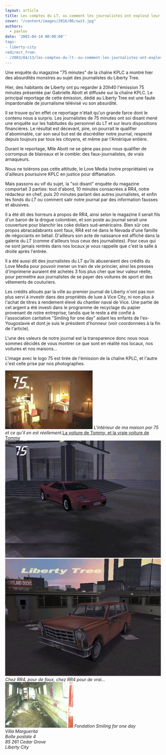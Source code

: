 ```yaml
---
layout: article
title: Les comptes du LT, ou comment les journalistes ont explosé leur budget
cover: "/content/images/2016/06/swit.jpg"
authors:
  - pavlov
date: '2003-04-14 00:00:00''
tags:
- liberty-city
redirect_from:
- /2003/04/13/les-comptes-du-lt--ou-comment-les-journalistes-ont-explose-leur-budget
---
```


Une enquête du magazine "75 minutes" de la chaîne KPLC a montré hier des absurdités monstres au sujet des journalistes du Liberty Tree.

Hier, des habitants de Liberty ont pu regarder à 20h40 l'émission 75 minutes présentée par Gabrielle Abott et diffusée sur la chaîne KPLC. Le principal reportage de cette émission, dédié au Liberty Tree est une faute impardonable de journalisme télévisé vu son absurdité.

Il se trouve qu'en effet ce reportage n'était qu'un grande farce dont le contenu nous a surpris. Les journalistes de 75 minutes ont soi disant mené une enquête sur les habitudes du personnel du LT et sur leurs dispositions financières. Le résultat est décevant, pire, on pourrait le qualifier d'abominable, car son seul but est de discréditer notre journal, respecté depuis toujours par tous les citoyens, et même par l'Amérique entière.

Durant le reportage, Mlle Abott ne se gène pas pour nous qualifier de corrompus de blaireaux et le comble: des faux-journalistes, de vrais arnaqueurs.

Nous ne tolérons pas cette attitude, le Love Media (notre propriétaire) va d'ailleurs poursuivre KPLC en justice pour diffamation.

Mais passons au vif du sujet, la "soi disant" enquête du magazine comportait 3 parties: tout d'abord, 10 minutes consacrées à RR4, notre rédacteur en chef, puis 20 minutes parlant des autres journalistes, et enfin les fonds du _LT_ ou comment salir notre journal par des information fausses et abusives.

Il a été dit des horreurs à propos de RR4, ainsi selon le magazine il serait fils d'un baron de la drogue colombien, et son poste au journal serait une couverture pour blanchir les coke dollars sud-américains. Bien sûr ces propos abracadabrants sont faux, RR4 est né dans le Nevada d'une famille de négociants en bétail. D'ailleurs son acte de naissance est affiché dans la galerie du _LT_ (comme d'ailleurs tous ceux des journalistes). Pour ceux qui ne sont jamais rentrés dans nos locaux je vous rappelle que c'est la salle à droite après l'entrée.

Il a été aussi dit des journalistes du _LT_ qu'ils abuseraient des crédits du Love Media pour pouvoir mener un train de vie princier, ainsi les presses d'imprimerie auraient été achetés 3 fois plus cher que leur valeur réelle, pour permettre aux journalistes de se payer des voitures de sport et des vêtements de couturiers.

Les crédits alloués par la ville au premier journal de Liberty n'ont pas non plus servi à investir dans des propriétés de luxe à Vice City, ni non plus à l'achat de titres à rendement élevé du chantier naval de Vice. Une partie de cet argent a été investi dans le programme de recyclage du papier provenant de notre entreprise, tandis que le reste a été confié à l'association caritative "Smiling for one day" aidant les enfants de l'ex-Yougoslavie et dont je suis le président d'honneur (voir coordonnées à la fin de l'article).

L'une des valeurs de notre journal est la transparence donc nous nous sommes décidés de vous montrer ce que sont en réalité nos locaux, nos voitures et nos maisons...

L'image avec le logo 75 est tirée de l'émission de la chaîne KPLC, et l'autre c'est celle prise par nos photographes.

![L'intérieur de ma maison par 75 et ce qu'il en est réellement.](/content/images/2016/06/swit.jpg)
_L'intérieur de ma maison par 75 et ce qu'il en est réellement._[La voiture de Tommy, et la vraie voiture de Tommy](/content/images/2016/06/interior1.jpg)
![](/content/images/2016/06/lamboghinidiablo.jpg)
![Chez RR4, pour de faux, chez RR4 pour de vrai...](/content/images/2016/06/perennialpav.jpg)
_Chez RR4, pour de faux, chez RR4 pour de vrai..._[](/content/images/2016/06/duncocb.jpg)
![](/content/images/2016/06/069605.jpg)
_Fondation Smiling for one day  
Villa Marguerita  
Boîte postale 4  
85 261 Cedar Grove  
Liberty City_